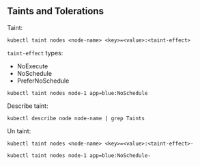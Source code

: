 ## Taints and Tolerations
Taint:
```shell
kubectl taint nodes <node-name> <key>=<value>:<taint-effect>
```
`taint-effect` types:
* NoExecute
* NoSchedule
* PreferNoSchedule
```shell
kubectl taint nodes node-1 app=blue:NoSchedule
```
Describe taint:
```shell
kubectl describe node node-name | grep Taints
```
Un taint:
```shell
kubectl taint nodes <node-name> <key>=<value>:<taint-effect>-
```
```shell
kubectl taint nodes node-1 app=blue:NoSchedule-
```
